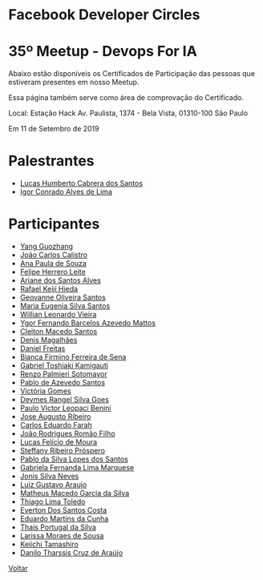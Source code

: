 # Facebook Developer Circles
# 35º Meetup - Devops For IA

Abaixo estão disponíveis os Certificados de Participação das pessoas que estiveram presentes em nosso Meetup. 

Essa página também serve como área de comprovação do Certificado.

Local:
Estação Hack
Av. Paulista, 1374 - Bela Vista, 01310-100 São Paulo

Em 11 de Setembro de 2019


# Palestrantes
- [Lucas Humberto Cabrera dos Santos](https://github.com/devcsp/Certificados/raw/master/35%20Meetup%20-%20Devops%20For%20IA/Arquivos/3.pdf)
- [Igor Conrado Alves de Lima](https://github.com/devcsp/Certificados/raw/master/35%20Meetup%20-%20Devops%20For%20IA/Arquivos/21.pdf)

# Participantes
- [Yang Guozhang](https://github.com/devcsp/Certificados/raw/master/35%20Meetup%20-%20Devops%20For%20IA/Arquivos/4.pdf)
- [João Carlos Calistro](https://github.com/devcsp/Certificados/raw/master/35%20Meetup%20-%20Devops%20For%20IA/Arquivos/5.pdf)
- [Ana Paula de Souza](https://github.com/devcsp/Certificados/raw/master/35%20Meetup%20-%20Devops%20For%20IA/Arquivos/6.pdf)
- [Felipe Herrero Leite](https://github.com/devcsp/Certificados/raw/master/35%20Meetup%20-%20Devops%20For%20IA/Arquivos/7.pdf)
- [Ariane dos Santos Alves](https://github.com/devcsp/Certificados/raw/master/35%20Meetup%20-%20Devops%20For%20IA/Arquivos/8.pdf)
- [Rafael Keiji Hieda](https://github.com/devcsp/Certificados/raw/master/35%20Meetup%20-%20Devops%20For%20IA/Arquivos/9.pdf)
- [Geovanne Oliveira Santos](https://github.com/devcsp/Certificados/raw/master/35%20Meetup%20-%20Devops%20For%20IA/Arquivos/10.pdf)
- [Maria Eugenia Silva Santos](https://github.com/devcsp/Certificados/raw/master/35%20Meetup%20-%20Devops%20For%20IA/Arquivos/11.pdf)
- [Willian Leonardo Vieira](https://github.com/devcsp/Certificados/raw/master/35%20Meetup%20-%20Devops%20For%20IA/Arquivos/12.pdf)
- [Ygor Fernando Barcelos Azevedo Mattos](https://github.com/devcsp/Certificados/raw/master/35%20Meetup%20-%20Devops%20For%20IA/Arquivos/13.pdf)
- [Cleiton Macedo Santos](https://github.com/devcsp/Certificados/raw/master/35%20Meetup%20-%20Devops%20For%20IA/Arquivos/14.pdf)
- [Denis Magalhães](https://github.com/devcsp/Certificados/raw/master/35%20Meetup%20-%20Devops%20For%20IA/Arquivos/15.pdf)
- [Daniel Freitas](https://github.com/devcsp/Certificados/raw/master/35%20Meetup%20-%20Devops%20For%20IA/Arquivos/16.png)
- [Bianca Firmino Ferreira de Sena](https://github.com/devcsp/Certificados/raw/master/35%20Meetup%20-%20Devops%20For%20IA/Arquivos/17.png)
- [Gabriel Toshiaki Kamigauti ](https://github.com/devcsp/Certificados/raw/master/35%20Meetup%20-%20Devops%20For%20IA/Arquivos/18.png)
- [Renzo Palmieri Sotomayor](https://github.com/devcsp/Certificados/raw/master/35%20Meetup%20-%20Devops%20For%20IA/Arquivos/19.png)
- [Pablo de Azevedo Santos](https://github.com/devcsp/Certificados/raw/master/35%20Meetup%20-%20Devops%20For%20IA/Arquivos/20.png)
- [Victória Gomes](https://github.com/devcsp/Certificados/raw/master/35%20Meetup%20-%20Devops%20For%20IA/Arquivos/22.png)
- [Deymes Rangel Silva Goes](https://github.com/devcsp/Certificados/raw/master/35%20Meetup%20-%20Devops%20For%20IA/Arquivos/23.png)
- [Paulo Victor Leopaci Benini](https://github.com/devcsp/Certificados/raw/master/35%20Meetup%20-%20Devops%20For%20IA/Arquivos/24.png)
- [Jose  Augusto Ribeiro](https://github.com/devcsp/Certificados/raw/master/35%20Meetup%20-%20Devops%20For%20IA/Arquivos/25.png)
- [Carlos Eduardo Farah](https://github.com/devcsp/Certificados/raw/master/35%20Meetup%20-%20Devops%20For%20IA/Arquivos/26.png)
- [João Rodrigues Romão Filho](https://github.com/devcsp/Certificados/raw/master/35%20Meetup%20-%20Devops%20For%20IA/Arquivos/27.png)
- [Lucas Felício de Moura](https://github.com/devcsp/Certificados/raw/master/35%20Meetup%20-%20Devops%20For%20IA/Arquivos/28.png)
- [Steffany Ribeiro Próspero](https://github.com/devcsp/Certificados/raw/master/35%20Meetup%20-%20Devops%20For%20IA/Arquivos/29.png)
- [Pablo da Silva Lopes dos Santos](https://github.com/devcsp/Certificados/raw/master/35%20Meetup%20-%20Devops%20For%20IA/Arquivos/30.png)
- [Gabriela Fernanda Lima Marquese ](https://github.com/devcsp/Certificados/raw/master/35%20Meetup%20-%20Devops%20For%20IA/Arquivos/31.png)
- [Jonis Silva Neves ](https://github.com/devcsp/Certificados/raw/master/35%20Meetup%20-%20Devops%20For%20IA/Arquivos/32.png)
- [Luiz Gustavo Araujo](https://github.com/devcsp/Certificados/raw/master/35%20Meetup%20-%20Devops%20For%20IA/Arquivos/33.png)
- [Matheus Macedo Garcia da Silva](https://github.com/devcsp/Certificados/raw/master/35%20Meetup%20-%20Devops%20For%20IA/Arquivos/34.png)
- [Thiago Lima Toledo](https://github.com/devcsp/Certificados/raw/master/35%20Meetup%20-%20Devops%20For%20IA/Arquivos/35.png)
- [Everton Dos Santos Costa](https://github.com/devcsp/Certificados/raw/master/35%20Meetup%20-%20Devops%20For%20IA/Arquivos/36.png)
- [Eduardo Martins da Cunha](https://github.com/devcsp/Certificados/raw/master/35%20Meetup%20-%20Devops%20For%20IA/Arquivos/37.png)
- [Thais Portugal da Silva](https://github.com/devcsp/Certificados/raw/master/35%20Meetup%20-%20Devops%20For%20IA/Arquivos/38.png)
- [Larissa Moraes de Sousa](https://github.com/devcsp/Certificados/raw/master/35%20Meetup%20-%20Devops%20For%20IA/Arquivos/39.png)
- [Keiichi Tamashiro](https://github.com/devcsp/Certificados/raw/master/35%20Meetup%20-%20Devops%20For%20IA/Arquivos/40.png)
- [Danilo Tharssis Cruz de Araújo](https://github.com/devcsp/Certificados/raw/master/35%20Meetup%20-%20Devops%20For%20IA/Arquivos/41.png)


[Voltar](https://devcsp.github.io/Certificados)
